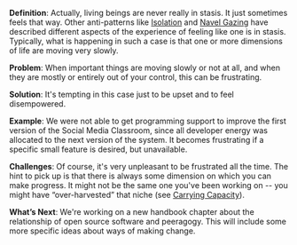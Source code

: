 **Definition**: Actually, living beings are never really in stasis. It
just sometimes feels that way. Other anti-patterns like
[Isolation](http://peeragogy.org/antipatterns/isolation/) and [Navel
Gazing](http://peeragogy.org/antipatterns/navel-gazing/) have described
different aspects of the experience of feeling like one is in stasis.
Typically, what is happening in such a case is that one or more
dimensions of life are moving very slowly.

**Problem**: When important things are moving slowly or not at all, and
when they are mostly or entirely out of your control, this can be
frustrating.

**Solution**: It's tempting in this case just to be upset and to feel
disempowered.

**Example**: We were not able to get programming support to improve the
first version of the Social Media Classroom, since all developer energy
was allocated to the next version of the system. It becomes frustrating
if a specific small feature is desired, but unavailable.

**Challenges**: Of course, it's very unpleasant to be frustrated all the
time. The hint to pick up is that there is always some dimension on
which you can make progress. It might not be the same one you've been
working on -- you might have “over-harvested” that niche (see [Carrying
Capacity](http://peeragogy.org/patterns-usecases/patterns-and-heuristics/carrying-capacity/)).

**What’s Next**: We're working on a new handbook chapter about the
relationship of open source software and peeragogy. This will include
some more specific ideas about ways of making change.
